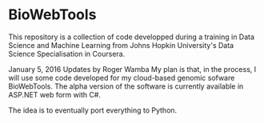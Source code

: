# BioWebTools
This repository is a collection of code developped during a training in Data Science and Machine Learning from Johns Hopkin University's Data Science Specialisation in Coursera.

January 5, 2016 Updates  by Roger Wamba
My plan is that, in the process, I will use some code developed for my cloud-based genomic sofware BioWebTools. The alpha version of the software is currently available in ASP.NET web form with C#.

The idea is to eventually port everything to Python.


